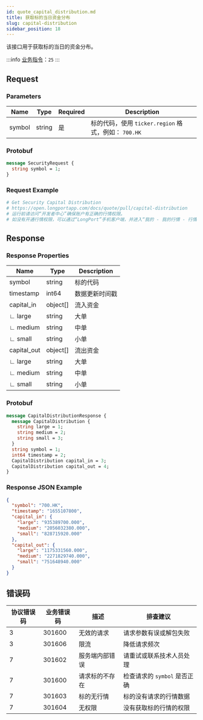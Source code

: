 ```yaml
---
id: quote_capital_distribution.md
title: 获取标的当日资金分布
slug: capital-distribution
sidebar_position: 18
---
```


该接口用于获取标的当日的资金分布。

<SDKLinks module="quote" klass="QuoteContext" method="capital_distribution" />

:::info
[业务指令](../../socket/biz-command)：`25`
:::

## Request

### Parameters

| Name   | Type   | Required | Description                                          |
| ------ | ------ | -------- | ---------------------------------------------------- |
| symbol | string | 是       | 标的代码，使用 `ticker.region` 格式，例如： `700.HK` |

### Protobuf

```protobuf
message SecurityRequest {
  string symbol = 1;
}
```

### Request Example

```python
# Get Security Capital Distribution
# https://open.longportapp.com/docs/quote/pull/capital-distribution
# 运行前请访问“开发者中心”确保账户有正确的行情权限。
# 如没有开通行情权限，可以通过“LongPort”手机客户端，并进入“我的 - 我的行情 - 行情商城”购买开通行情权限。
```

## Response

### Response Properties

| Name        | Type     | Description    |
| ----------- | -------- | -------------- |
| symbol      | string   | 标的代码       |
| timestamp   | int64    | 数据更新时间戳 |
| capital_in  | object[] | 流入资金       |
| ∟ large     | string   | 大单           |
| ∟ medium    | string   | 中单           |
| ∟ small     | string   | 小单           |
| capital_out | object[] | 流出资金       |
| ∟ large     | string   | 大单           |
| ∟ medium    | string   | 中单           |
| ∟ small     | string   | 小单           |

### Protobuf

```protobuf
message CapitalDistributionResponse {
  message CapitalDistribution {
    string large = 1;
    string medium = 2;
    string small = 3;
  }
  string symbol = 1;
  int64 timestamp = 2;
  CapitalDistribution capital_in = 3;
  CapitalDistribution capital_out = 4;
}
```

### Response JSON Example

```json
{
  "symbol": "700.HK",
  "timestamp": "1655107800",
  "capital_in": {
    "large": "935389700.000",
    "medium": "2056032380.000",
    "small": "828715920.000"
  },
  "capital_out": {
    "large": "1175331560.000",
    "medium": "2271829740.000",
    "small": "751648940.000"
  }
}
```

## 错误码

| 协议错误码 | 业务错误码 | 描述           | 排查建议                     |
| ---------- | ---------- | -------------- | ---------------------------- |
| 3          | 301600     | 无效的请求     | 请求参数有误或解包失败       |
| 3          | 301606     | 限流           | 降低请求频次                 |
| 7          | 301602     | 服务端内部错误 | 请重试或联系技术人员处理     |
| 7          | 301600     | 请求标的不存在 | 检查请求的 `symbol` 是否正确 |
| 7          | 301603     | 标的无行情     | 标的没有请求的行情数据       |
| 7          | 301604     | 无权限         | 没有获取标的行情的权限       |
